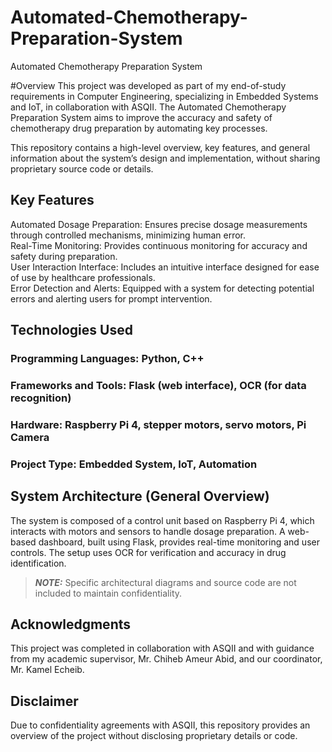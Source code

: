 # Automated-Chemotherapy-Preparation-System
Automated Chemotherapy Preparation System

#Overview
This project was developed as part of my end-of-study requirements in Computer Engineering, specializing in Embedded Systems and IoT, in collaboration with ASQII. The Automated Chemotherapy Preparation System aims to improve the accuracy and safety of chemotherapy drug preparation by automating key processes.

This repository contains a high-level overview, key features, and general information about the system’s design and implementation, without sharing proprietary source code or details.

## Key Features
Automated Dosage Preparation: Ensures precise dosage measurements through controlled mechanisms, minimizing human error.  
Real-Time Monitoring: Provides continuous monitoring for accuracy and safety during preparation.  
User Interaction Interface: Includes an intuitive interface designed for ease of use by healthcare professionals.  
Error Detection and Alerts: Equipped with a system for detecting potential errors and alerting users for prompt intervention.  
## Technologies Used
### Programming Languages: Python, C++  
### Frameworks and Tools: Flask (web interface), OCR (for data recognition)  
### Hardware: Raspberry Pi 4, stepper motors, servo motors, Pi Camera  
### Project Type: Embedded System, IoT, Automation  

## System Architecture (General Overview)
The system is composed of a control unit based on Raspberry Pi 4, which interacts with motors and sensors to handle dosage preparation. A web-based dashboard, built using Flask, provides real-time monitoring and user controls. The setup uses OCR for verification and accuracy in drug identification.

> **_NOTE:_** Specific architectural diagrams and source code are not included to maintain confidentiality.

## Acknowledgments
This project was completed in collaboration with ASQII and with guidance from my academic supervisor, Mr. Chiheb Ameur Abid, and our coordinator, Mr. Kamel Echeib.

## Disclaimer
Due to confidentiality agreements with ASQII, this repository provides an overview of the project without disclosing proprietary details or code.
